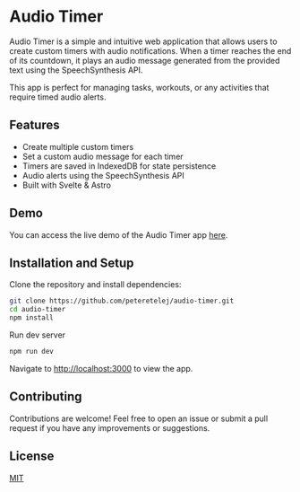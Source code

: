 # Audio Timer

Audio Timer is a simple and intuitive web application that allows users to create custom timers with audio notifications. When a timer reaches the end of its countdown, it plays an audio message generated from the provided text using the SpeechSynthesis API. 

This app is perfect for managing tasks, workouts, or any activities that require timed audio alerts.

## Features
- Create multiple custom timers
- Set a custom audio message for each timer
- Timers are saved in IndexedDB for state persistence
- Audio alerts using the SpeechSynthesis API
- Built with Svelte & Astro

## Demo
You can access the live demo of the Audio Timer app [here](https://peteretelej.github.io/audio-timer).


## Installation and Setup
Clone the repository and install dependencies:

```bash
git clone https://github.com/peteretelej/audio-timer.git
cd audio-timer
npm install
```

Run dev server
```bash
npm run dev
```

Navigate to [http://localhost:3000](http://localhost:3000) to view the app.

## Contributing
Contributions are welcome! Feel free to open an issue or submit a pull request if you have any improvements or suggestions.

## License
[MIT](https://choosealicense.com/licenses/mit/)
